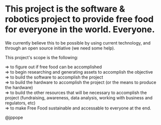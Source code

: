 
<h1>This project is the software & robotics project to provide free food for everyone in the world. Everyone.</h1> 

We currently believe this to be possible by using current technology, and through an open source initiative (we need some help).

This project's scope is the following:

=> to figure out if free food can be accomplished<br>
=> to begin researching and generating assets to accomplish the objective<br>
=> to build the software to accomplish the project<br>
=> to build the hardware to accomplish the project (or the means to produce the hardware)<br>
=> to build the other resources that will be necessary to accomplish the project (fundraising, awareness, data analysis, working with business and regulators, etc)<br>
=> to make Free Food sustainable and accessable to everyone at the end.<br>


@jppope
